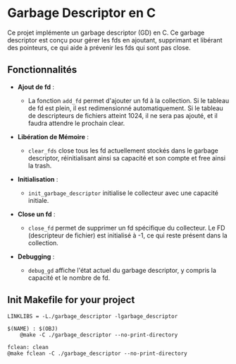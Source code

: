 # Garbage Descriptor en C

Ce projet implémente un garbage descriptor (GD) en C. Ce garbage descriptor est conçu pour gérer les fds en ajoutant, supprimant et libérant des pointeurs, ce qui aide à prévenir les fds qui sont pas close.

## Fonctionnalités

- **Ajout de fd** : 
  - La fonction `add_fd` permet d'ajouter un fd à la collection. Si le tableau de fd est plein, il est redimensionné automatiquement. Si le tableau de descripteurs de fichiers atteint 1024, il ne sera pas ajouté,
    et il faudra attendre le prochain clear.

- **Libération de Mémoire** : 
  - `clear_fds` close tous les fd actuellement stockés dans le garbage descriptor, réinitialisant ainsi sa capacité et son compte et free ainsi la trash.

- **Initialisation** : 
  - `init_garbage_descriptor` initialise le collecteur avec une capacité initiale.

- **Close un fd** : 
  - `close_fd` permet de supprimer un fd spécifique du collecteur. Le FD (descripteur de fichier) est initialisé à -1, ce qui reste présent dans la collection.

- **Debugging** : 
  - `debug_gd` affiche l'état actuel du garbage descriptor, y compris la capacité et le nombre de fd.

## Init Makefile for your project

```M̀akefile
LINKLIBS = -L./garbage_descriptor -lgarbage_descriptor
```
```M̀akefile
$(NAME) : $(OBJ)
	@make -C ./garbage_descriptor --no-print-directory
 ```
```M̀akefile
fclean:	clean
@make fclean -C ./garbage_descriptor --no-print-directory
```
